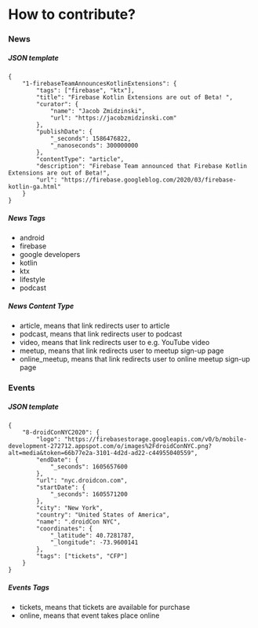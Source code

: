 # How to contribute?

### News

##### JSON template
```
{
    "1-firebaseTeamAnnouncesKotlinExtensions": {
        "tags": ["firebase", "ktx"],
        "title": "Firebase Kotlin Extensions are out of Beta! ",
        "curator": {
            "name": "Jacob Zmidzinski",
            "url": "https://jacobzmidzinski.com"
        },
        "publishDate": {
            "_seconds": 1586476822,
            "_nanoseconds": 300000000
        },
        "contentType": "article",
        "description": "Firebase Team announced that Firebase Kotlin Extensions are out of Beta!",
        "url": "https://firebase.googleblog.com/2020/03/firebase-kotlin-ga.html"
    }
}
```

##### News Tags

* android
* firebase
* google developers
* kotlin
* ktx
* lifestyle
* podcast

##### News Content Type

* article, means that link redirects user to article
* podcast, means that link redirects user to podcast
* video, means that link redirects user to e.g. YouTube video
* meetup, means that link redirects user to meetup sign-up page
* online_meetup, means that link redirects user to online meetup sign-up page

### Events

##### JSON template
```
{
    "8-droidConNYC2020": {
        "logo": "https://firebasestorage.googleapis.com/v0/b/mobile-development-272712.appspot.com/o/images%2FdroidConNYC.png?alt=media&token=66b77e2a-3101-4d2d-ad22-c44955040559",
        "endDate": {
            "_seconds": 1605657600
        },
        "url": "nyc.droidcon.com",
        "startDate": {
            "_seconds": 1605571200
        },
        "city": "New York",
        "country": "United States of America",
        "name": ".droidCon NYC",
        "coordinates": {
            "_latitude": 40.7281787,
            "_longitude": -73.9600141
        },
        "tags": ["tickets", "CFP"]
    }
}
```

##### Events Tags

* tickets, means that tickets are available for purchase
* online, means that event takes place online
